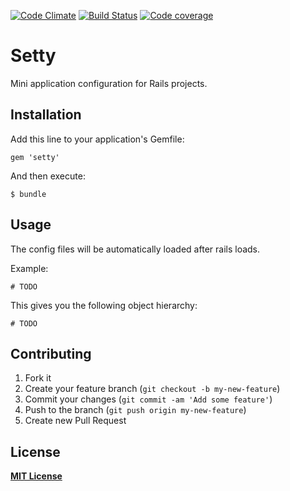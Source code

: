 [![Code Climate](https://codeclimate.com/github/RStankov/setty.png)](https://codeclimate.com/github/RStankov/setty)
[![Build Status](https://secure.travis-ci.org/RStankov/setty.png)](http://travis-ci.org/RStankov/setty)
[![Code coverage](https://coveralls.io/repos/RStankov/setty/badge.png?branch=master)](https://coveralls.io/r/RStankov/setty)

# Setty

Mini application configuration for Rails projects.


## Installation

Add this line to your application's Gemfile:

    gem 'setty'

And then execute:

    $ bundle

## Usage

The config files will be automatically loaded after rails loads.

Example:

```
# TODO
```

This gives you the following object hierarchy:
```
# TODO
```


## Contributing

1. Fork it
2. Create your feature branch (`git checkout -b my-new-feature`)
3. Commit your changes (`git commit -am 'Add some feature'`)
4. Push to the branch (`git push origin my-new-feature`)
5. Create new Pull Request

## License

**[MIT License](https://github.com/RStankov/setty/blob/master/LICENSE.txt)**

